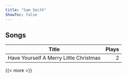 ```yaml
---
title: "Sam Smith"
ShowToc: false
---
```


## Songs
Title | Plays 
----- | -----: 
Have Yourself A Merry Little Christmas | 2

{{< more >}}